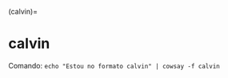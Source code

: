 (calvin)=

# calvin

Comando: `echo "Estou no formato calvin" | cowsay -f calvin`

```{literalinclude} saidas/calvin.txt 
```

